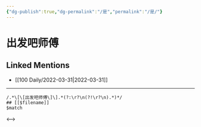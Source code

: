 ```yaml
---
{"dg-publish":true,"dg-permalink":"/是","permalink":"/是/"}
---
```


# 出发吧师傅

## Linked Mentions
- [[100 Daily/2022-03-31\|2022-03-31]]


---

```expander
/.*\[\[出发吧师傅\]\].*(?:\r?\n(?!\r?\n).*)*/
## [[$filename]]
$match
```

<-->
